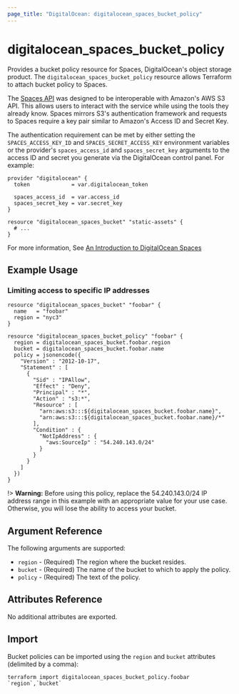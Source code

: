 ```yaml
---
page_title: "DigitalOcean: digitalocean_spaces_bucket_policy"
---
```


# digitalocean\_spaces\_bucket_policy

Provides a bucket policy resource for Spaces, DigitalOcean's object storage product.
The `digitalocean_spaces_bucket_policy` resource allows Terraform to attach bucket
policy to Spaces.

The [Spaces API](https://docs.digitalocean.com/reference/api/spaces-api/) was
designed to be interoperable with Amazon's AWS S3 API. This allows users to
interact with the service while using the tools they already know. Spaces
mirrors S3's authentication framework and requests to Spaces require a key pair
similar to Amazon's Access ID and Secret Key.

The authentication requirement can be met by either setting the
`SPACES_ACCESS_KEY_ID` and `SPACES_SECRET_ACCESS_KEY` environment variables or
the provider's `spaces_access_id` and `spaces_secret_key` arguments to the
access ID and secret you generate via the DigitalOcean control panel. For
example:

```
provider "digitalocean" {
  token             = var.digitalocean_token

  spaces_access_id  = var.access_id
  spaces_secret_key = var.secret_key
}

resource "digitalocean_spaces_bucket" "static-assets" {
  # ...
}
```

For more information, See [An Introduction to DigitalOcean Spaces](https://www.digitalocean.com/community/tutorials/an-introduction-to-digitalocean-spaces)

## Example Usage

### Limiting access to specific IP addresses

```hcl
resource "digitalocean_spaces_bucket" "foobar" {
  name   = "foobar"
  region = "nyc3"
}

resource "digitalocean_spaces_bucket_policy" "foobar" {
  region = digitalocean_spaces_bucket.foobar.region
  bucket = digitalocean_spaces_bucket.foobar.name
  policy = jsonencode({
    "Version" : "2012-10-17",
    "Statement" : [
      {
        "Sid" : "IPAllow",
        "Effect" : "Deny",
        "Principal" : "*",
        "Action" : "s3:*",
        "Resource" : [
          "arn:aws:s3:::${digitalocean_spaces_bucket.foobar.name}",
          "arn:aws:s3:::${digitalocean_spaces_bucket.foobar.name}/*"
        ],
        "Condition" : {
          "NotIpAddress" : {
            "aws:SourceIp" : "54.240.143.0/24"
          }
        }
      }
    ]
  })
}
```

!> **Warning:** Before using this policy, replace the 54.240.143.0/24 IP address range in this example with an appropriate value for your use case. Otherwise, you will lose the ability to access your bucket.

## Argument Reference

The following arguments are supported:

* `region` - (Required) The region where the bucket resides.
* `bucket` - (Required) The name of the bucket to which to apply the policy.
* `policy` - (Required) The text of the policy.

## Attributes Reference

No additional attributes are exported.

## Import

Bucket policies can be imported using the `region` and `bucket` attributes (delimited by a comma):

```
terraform import digitalocean_spaces_bucket_policy.foobar `region`,`bucket`
```
